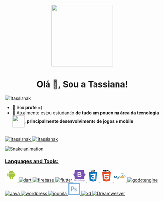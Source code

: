 <div align="center">
  <img src="https://media.giphy.com/media/toXVaV7L58LKD0dtWB/giphy.gif" width="200" height="200" />
</div>
<h1 align="center">Olá 👋, Sou a Tassiana!</h1>
<p align="left"> <img src="https://komarev.com/ghpvc/?username=1tassianak&label=Profile%20views&color=b60e55&style=flat" alt="1tassianak" /> </p>


- 🔭 Sou **profe** =)
- 🌱 Atualmente estou estudando **de tudo um pouco na área da tecnologia <img align="center" src="https://media.giphy.com/media/YpTSRFbHGuRfy1goOb/giphy.gif" width="40" height="40" />, principalmente desenvolvimento de jogos e mobile**

##

<div>
<a href="https://github.com/1tassianak">
<img height="180em" src="https://github-readme-stats.vercel.app/api?username=1tassianak&show_icons=true&theme=dracula&include_all_commits=true&count_private=true" alt="1tassianak"/>
<img height="180em" src="https://github-readme-stats.vercel.app/api/top-langs/?username=1tassianak&layout=compact&langs_count=7&theme=dracula" alt="1tassianak"/>
</div>

![Snake animation](https://github.com/1tassianak/1tassianak/blob/output/github-contribution-grid-snake.svg)
	
<h3 align="left">Languages and Tools:</h3>
<p align="left">
	<a href="https://developer.android.com" target="_blank">
		<img src="https://raw.githubusercontent.com/devicons/devicon/master/icons/android/android-original-wordmark.svg" alt="android" width="40" height="40"/>
	</a>
	<a href="https://dart.dev" target="_blank">
		<img src="https://www.vectorlogo.zone/logos/dartlang/dartlang-icon.svg" alt="dart" width="40" height="40"/>
	</a>
	<a href="https://firebase.google.com/" target="_blank">
		<img src="https://www.vectorlogo.zone/logos/firebase/firebase-icon.svg" alt="firebase" width="40" height="40"/>
	</a>
	<a href="https://flutter.dev" target="_blank">
		<img src="https://www.vectorlogo.zone/logos/flutterio/flutterio-icon.svg" alt="flutter" width="40" height="40"/>
	</a>
	<a href="https://getbootstrap.com" target="_blank">
		<img src="https://raw.githubusercontent.com/devicons/devicon/master/icons/bootstrap/bootstrap-plain-wordmark.svg" alt="bootstrap" width="40" height="40"/>
	</a>
	<a href="https://www.w3schools.com/css/" target="_blank">
		<img src="https://raw.githubusercontent.com/devicons/devicon/master/icons/css3/css3-original-wordmark.svg" alt="css3" width="40" height="40"/>
	</a>
	<a href="https://www.w3.org/html/" target="_blank">
		<img src="https://raw.githubusercontent.com/devicons/devicon/master/icons/html5/html5-original-wordmark.svg" alt="html5" width="40" height="40"/>
	</a>
	<a href="https://www.mysql.com/" target="_blank">
		<img src="https://raw.githubusercontent.com/devicons/devicon/master/icons/mysql/mysql-original-wordmark.svg" alt="mysql" width="40" height="40"/>
	</a>
		<a href="https://godotengine.org" target="_blank">
		<img src="https://www.vectorlogo.zone/logos/godotengine/godotengine-icon.svg" alt="godotengine" width="40" height="40"/>
	</a>
	</a>
		<a href="https://www.java.com" target="_blank">
		<img src="https://www.vectorlogo.zone/logos/java/java-ar21.svg" alt="Java" width="70" height="40"/>
	</a>
	</a>
		<a href="https://br.wordpress.org" target="_blank">
		<img src="https://www.vectorlogo.zone/logos/wordpress/wordpress-tile.svg" alt="wordpress" width="40" height="40"/>
	</a>
	</a>
		<a href="https://www.joomla.org" target="_blank">
		<img src="https://www.vectorlogo.zone/logos/joomla/joomla-icon.svg" alt="joomla" width="40" height="40"/>
	</a>
	<a href="https://www.photoshop.com/en" target="_blank">
		<img src="https://raw.githubusercontent.com/devicons/devicon/master/icons/photoshop/photoshop-line.svg" alt="photoshop" width="40" height="40"/>
	</a>
	<a href="https://www.adobe.com/products/xd.html" target="_blank">
		<img src="https://cdn.worldvectorlogo.com/logos/adobe-xd.svg" alt="xd" width="40" height="40"/>
	</a>
	<a href="https://www.adobe.com/products/dreamweaver.html" target="_blank">
		<img src="https://raw.githubusercontent.com/get-icon/geticon/fc0f660daee147afb4a56c64e12bde6486b73e39/icons/adobe-dreamweaver.svg" alt="Dreamweaver" width="40" height="40"/>
	</a>
</p>
